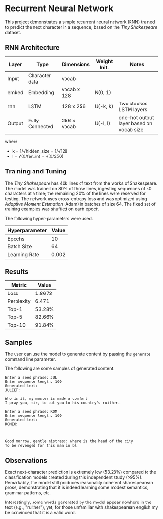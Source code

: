 # Recurrent Neural Network

This project demonstrates a simple recurrent neural network (RNN) trained to predict the next character in a sequence, based on the _Tiny Shakespeare_ dataset.

## RNN Architecture

| Layer  | Type            | Dimensions  | Weight Init. | Notes                                    |
| ------ | --------------- | ----------- | ------------ | ---------------------------------------- |
| Input  | Character data  | vocab       |              |                                          |
| embed  | Embedding       | vocab x 128 | N(0, 1)      |                                          |
| rnn    | LSTM            | 128 x 256   | U(-k, k)     | Two stacked LSTM layers                  |
| Output | Fully Connected | 256 x vocab | U(-l, l)     | one-hot output layer based on vocab size |

where

- k = 1/√hidden_size = 1/√128
- l = √(6/fan_in) = √(6/256)

## Training and Tuning

The _Tiny Shakespeare_ has 40k lines of text from the works of Shakespeare. The model was trained on 80% of those lines, ingesting sequences of 50 characters at a time; the remaining 20% of the lines were reserved for testing.
The network uses cross-entropy loss and was optimized using _Adaptive Moment Estimation_ (Adam) in batches of size 64. The fixed set of training examples was shuffled on each epoch.

The following hyper-parameters were used.

| Hyperparameter | Value |
| -------------- | ----- |
| Epochs         | 10    |
| Batch Size     | 64    |
| Learning Rate  | 0.002 |

## Results

| Metric     | Value  |
| ---------- | ------ |
| Loss       | 1.8673 |
| Perplexity | 6.471  |
| Top-1      | 53.28% |
| Top-5      | 82.66% |
| Top-10     | 91.84% |

## Samples

The user can use the model to generate content by passing the `generate` command line parameter.

The following are some samples of generated content.

```
Enter a seed phrase: JUL
Enter sequence length: 100
Generated text:
JULIET:

Who is it, my master is made a comfort
I pray you, sir, to put you to his country's ruither.
```

```
Enter a seed phrase: ROM
Enter sequence length: 100
Generated text:
ROMEO:



Good morrow, gentle mistress: where is the head of the city
To be revenged for this man in bl
```

## Observations

Exact next-character prediction is extremely low (53.28%) compared to the classification models created during this independent study (>95%). Remarkably, the model still produces reasonably coherent shakespearean prose, demonstrating that it is indeed learning some modest semantics, grammar patterns, etc.

Interestingly, some words generated by the model appear nowhere in the text (e.g., "ruither"), yet, for those unfamiliar with shakespearean english my be convinced that it is a valid word.
